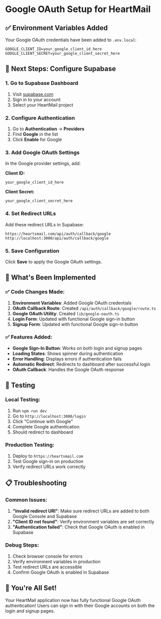 # Google OAuth Setup for HeartMail

## ✅ **Environment Variables Added**
Your Google OAuth credentials have been added to `.env.local`:
```env
GOOGLE_CLIENT_ID=your_google_client_id_here
GOOGLE_CLIENT_SECRET=your_google_client_secret_here
```

## 🔧 **Next Steps: Configure Supabase**

### **1. Go to Supabase Dashboard**
1. Visit [supabase.com](https://supabase.com)
2. Sign in to your account
3. Select your HeartMail project

### **2. Configure Authentication**
1. Go to **Authentication** → **Providers**
2. Find **Google** in the list
3. Click **Enable** for Google

### **3. Add Google OAuth Settings**
In the Google provider settings, add:

**Client ID:**
```
your_google_client_id_here
```

**Client Secret:**
```
your_google_client_secret_here
```

### **4. Set Redirect URLs**
Add these redirect URLs in Supabase:
```
https://heartsmail.com/api/auth/callback/google
http://localhost:3000/api/auth/callback/google
```

### **5. Save Configuration**
Click **Save** to apply the Google OAuth settings.

## 🚀 **What's Been Implemented**

### **✅ Code Changes Made:**
1. **Environment Variables**: Added Google OAuth credentials
2. **OAuth Callback Route**: Created `/api/auth/callback/google/route.ts`
3. **Google OAuth Utility**: Created `lib/google-oauth.ts`
4. **Login Form**: Updated with functional Google sign-in button
5. **Signup Form**: Updated with functional Google sign-in button

### **✅ Features Added:**
- **Google Sign-In Button**: Works on both login and signup pages
- **Loading States**: Shows spinner during authentication
- **Error Handling**: Displays errors if authentication fails
- **Automatic Redirect**: Redirects to dashboard after successful login
- **OAuth Callback**: Handles the Google OAuth response

## 🧪 **Testing**

### **Local Testing:**
1. Run `npm run dev`
2. Go to `http://localhost:3000/login`
3. Click "Continue with Google"
4. Complete Google authentication
5. Should redirect to dashboard

### **Production Testing:**
1. Deploy to `https://heartsmail.com`
2. Test Google sign-in on production
3. Verify redirect URLs work correctly

## 📋 **Troubleshooting**

### **Common Issues:**
1. **"Invalid redirect URI"**: Make sure redirect URLs are added to both Google Console and Supabase
2. **"Client ID not found"**: Verify environment variables are set correctly
3. **"Authentication failed"**: Check that Google OAuth is enabled in Supabase

### **Debug Steps:**
1. Check browser console for errors
2. Verify environment variables in production
3. Test redirect URLs are accessible
4. Confirm Google OAuth is enabled in Supabase

## 🎉 **You're All Set!**

Your HeartMail application now has fully functional Google OAuth authentication! Users can sign in with their Google accounts on both the login and signup pages.
